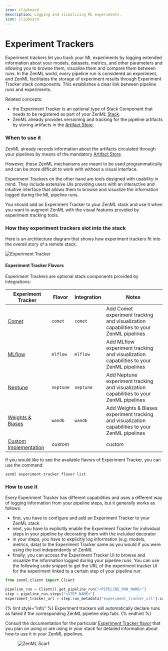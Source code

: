 ```yaml
---
icon: clipboard
description: Logging and visualizing ML experiments.
icon: clipboard
---
```


# Experiment Trackers

Experiment trackers let you track your ML experiments by logging extended information about your models, datasets, metrics, and other parameters and allowing you to browse them, visualize them and compare them between runs. In the ZenML world, every pipeline run is considered an experiment, and ZenML facilitates the storage of experiment results through Experiment Tracker stack components. This establishes a clear link between pipeline runs and experiments.

Related concepts:

* the Experiment Tracker is an optional type of Stack Component that needs to be registered as part of your ZenML [Stack](../../user-guide/production-guide/understand-stacks.md).
* ZenML already provides versioning and tracking for the pipeline artifacts by storing artifacts in the [Artifact Store](../artifact-stores/artifact-stores.md).

### When to use it

ZenML already records information about the artifacts circulated through your pipelines by means of the mandatory [Artifact Store](../artifact-stores/artifact-stores.md).

However, these ZenML mechanisms are meant to be used programmatically and can be more difficult to work with without a visual interface.

Experiment Trackers on the other hand are tools designed with usability in mind. They include extensive UIs providing users with an interactive and intuitive interface that allows them to browse and visualize the information logged during the ML pipeline runs.

You should add an Experiment Tracker to your ZenML stack and use it when you want to augment ZenML with the visual features provided by experiment tracking tools.

### How they experiment trackers slot into the stack

Here is an architecture diagram that shows how experiment trackers fit into the overall story of a remote stack.

![Experiment Tracker](../../.gitbook/assets/Remote\_with\_exp\_tracker.png)

#### Experiment Tracker Flavors

Experiment Trackers are optional stack components provided by integrations:

| Experiment Tracker                 | Flavor    | Integration | Notes                                                                                           |
| ---------------------------------- | --------- | ----------- | ----------------------------------------------------------------------------------------------- |
| [Comet](comet.md)                  | `comet`   | `comet`     | Add Comet experiment tracking and visualization capabilities to your ZenML pipelines            |
| [MLflow](mlflow.md)                | `mlflow`  | `mlflow`    | Add MLflow experiment tracking and visualization capabilities to your ZenML pipelines           |
| [Neptune](neptune.md)              | `neptune` | `neptune`   | Add Neptune experiment tracking and visualization capabilities to your ZenML pipelines          |
| [Weights & Biases](wandb.md)       | `wandb`   | `wandb`     | Add Weights & Biases experiment tracking and visualization capabilities to your ZenML pipelines |
| [Custom Implementation](custom.md) | _custom_  |             | _custom_                                                                                        |

If you would like to see the available flavors of Experiment Tracker, you can use the command:

```shell
zenml experiment-tracker flavor list
```

### How to use it

Every Experiment Tracker has different capabilities and uses a different way of logging information from your pipeline steps, but it generally works as follows:

* first, you have to configure and add an Experiment Tracker to your ZenML stack
* next, you have to explicitly enable the Experiment Tracker for individual steps in your pipeline by decorating them with the included decorator
* in your steps, you have to explicitly log information (e.g. models, metrics, data) to the Experiment Tracker same as you would if you were using the tool independently of ZenML
* finally, you can access the Experiment Tracker UI to browse and visualize the information logged during your pipeline runs. You can use the following code snippet to get the URL of the experiment tracker UI for the experiment linked to a certain step of your pipeline run:

```python
from zenml.client import Client

pipeline_run = Client().get_pipeline_run("<PIPELINE_RUN_NAME>")
step = pipeline_run.steps["<STEP_NAME>"]
experiment_tracker_url = step.run_metadata["experiment_tracker_url"].value
```

{% hint style="info" %}
Experiment trackers will automatically declare runs as failed if the corresponding ZenML pipeline step fails.
{% endhint %}

Consult the documentation for the particular [Experiment Tracker flavor](experiment-trackers.md#experiment-tracker-flavors) that you plan on using or are using in your stack for detailed information about how to use it in your ZenML pipelines.

<figure><img src="https://static.scarf.sh/a.png?x-pxid=f0b4f458-0a54-4fcd-aa95-d5ee424815bc" alt="ZenML Scarf"><figcaption></figcaption></figure>

